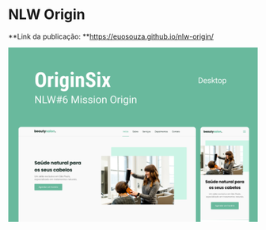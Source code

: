 # NLW Origin
**Link da publicação: **https://euosouza.github.io/nlw-origin/

![Capa do Projeto](./assets/images/bg-readme.png)
